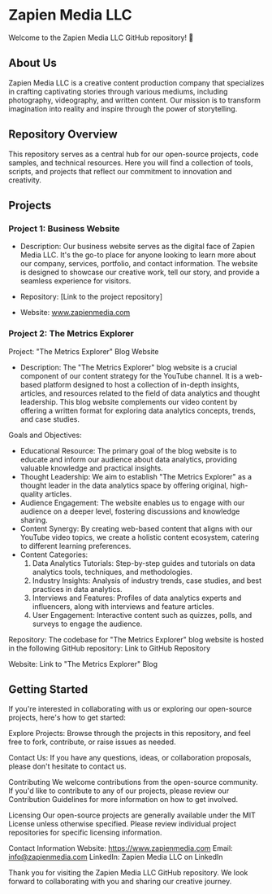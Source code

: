 # Zapien Media LLC

Welcome to the Zapien Media LLC GitHub repository! 🚀

## About Us

Zapien Media LLC is a creative content production company that specializes in crafting captivating stories through various mediums, including photography, videography, and written content. Our mission is to transform imagination into reality and inspire through the power of storytelling.

## Repository Overview

This repository serves as a central hub for our open-source projects, code samples, and technical resources. Here you will find a collection of tools, scripts, and projects that reflect our commitment to innovation and creativity.

## Projects

### Project 1: Business Website

- Description: Our business website serves as the digital face of Zapien Media LLC. It's the go-to place for anyone looking to learn more about our company, services, portfolio, and contact information. The website is designed to showcase our creative work, tell our story, and provide a seamless experience for visitors.
  
- Repository: [Link to the project repository]
- Website: www.zapienmedia.com

### Project 2: The Metrics Explorer

Project: "The Metrics Explorer" Blog Website

- Description: The "The Metrics Explorer" blog website is a crucial component of our content strategy for the YouTube channel. It is a web-based platform designed to host a collection of in-depth insights, articles, and resources related to the field of data analytics and thought leadership. This blog website complements our video content by offering a written format for exploring data analytics concepts, trends, and case studies.

Goals and Objectives:

- Educational Resource: The primary goal of the blog website is to educate and inform our audience about data analytics, providing valuable knowledge and practical insights.
- Thought Leadership: We aim to establish "The Metrics Explorer" as a thought leader in the data analytics space by offering original, high-quality articles.
- Audience Engagement: The website enables us to engage with our audience on a deeper level, fostering discussions and knowledge sharing.
- Content Synergy: By creating web-based content that aligns with our YouTube video topics, we create a holistic content ecosystem, catering to different learning preferences.
- Content Categories:
   1. Data Analytics Tutorials: Step-by-step guides and tutorials on data analytics tools, techniques, and methodologies.
   2. Industry Insights: Analysis of industry trends, case studies, and best practices in data analytics.
   3. Interviews and Features: Profiles of data analytics experts and influencers, along with interviews and feature articles.
   4. User Engagement: Interactive content such as quizzes, polls, and surveys to engage the audience.
   
Repository: The codebase for "The Metrics Explorer" blog website is hosted in the following GitHub repository: Link to GitHub Repository

Website: Link to "The Metrics Explorer" Blog

## Getting Started

If you're interested in collaborating with us or exploring our open-source projects, here's how to get started:

Explore Projects: Browse through the projects in this repository, and feel free to fork, contribute, or raise issues as needed.

Contact Us: If you have any questions, ideas, or collaboration proposals, please don't hesitate to contact us.

Contributing
We welcome contributions from the open-source community. If you'd like to contribute to any of our projects, please review our Contribution Guidelines for more information on how to get involved.

Licensing
Our open-source projects are generally available under the MIT License unless otherwise specified. Please review individual project repositories for specific licensing information.

Contact Information
Website: https://www.zapienmedia.com
Email: info@zapienmedia.com
LinkedIn: Zapien Media LLC on LinkedIn

Thank you for visiting the Zapien Media LLC GitHub repository. We look forward to collaborating with you and sharing our creative journey.
